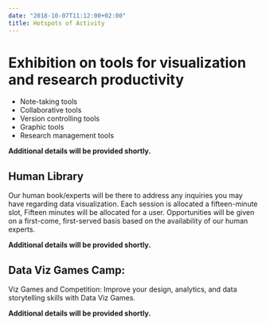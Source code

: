 ```yaml
---
date: "2018-10-07T11:12:00+02:00"
title: Hotspots of Activity
---
```

#  Exhibition on tools for visualization and research productivity

- Note-taking tools
- Collaborative tools
- Version controlling tools
- Graphic tools
- Research management tools

**Additional details will be provided shortly.**

## Human Library

Our human book/experts will be there to address any inquiries you may have regarding data visualization. Each session is allocated a fifteen-minute slot,  Fifteen minutes will be allocated for a user. Opportunities will be given on a first-come, first-served basis based on the availability of our human experts.

**Additional details will be provided shortly.**

## Data Viz Games Camp:

Viz Games and Competition: Improve your design, analytics, and data storytelling skills with Data Viz Games.

**Additional details will be provided shortly.**
